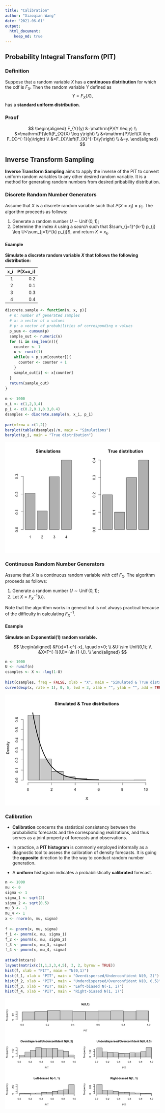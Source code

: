 ```yaml
---
title: "Calibration"
author: "Xiaoqian Wang"
date: "2021-06-01"
output: 
  html_document:
    keep_md: true
---
```




## Probability Integral Transform (PIT)

### Definition

Suppose that a random variable $X$ has a **continuous distribution** for which the cdf is $F_X$. Then the random variable $Y$ defined as
$$Y=F_X(X),$$
has a **standard uniform distribution**.

### Proof

$$
\begin{aligned}
F_{Y}(y) &=\mathrm{P}(Y \leq y) \\
&=\mathrm{P}\left(F_{X}(X) \leq y\right) \\
&=\mathrm{P}\left(X \leq F_{X}^{-1}(y)\right) \\
&=F_{X}\left(F_{X}^{-1}(y)\right) \\
&=y.
\end{aligned}
$$

## Inverse Transform Sampling

**Inverse Transform Sampling** aims to apply the inverse of the PIT to convert uniform random variables to any other desired random variable. It is a method for generating random numbers from desired pribability distribution.

### Discrete Random Number Generators

Assume that $X$ is a discrete random variable such that $P\left(X=x_{i}\right)=p_{i}$. The algorithm proceeds as follows:

1. Generate a random number $U \sim \operatorname{Unif}(0,1)$;
2. Determine the index $k$ using a *search* such that $\sum_{j=1}^{k-1} p_{j} \leq U<\sum_{j=1}^{k} p_{j}$, and return $X=x_{k}$.

#### Example

**Simulate a discrete random variable $X$ that follows the following distribution:**


| x_i| P(X=x_i)|
|---:|--------:|
|   1|      0.2|
|   2|      0.1|
|   3|      0.3|
|   4|      0.4|


```r
discrete.sample <- function(n, x, p){
  # n: number of generated samples
  # x: a vector of x values
  # p: a vector of probabilities of corresponding x values
  p_sum <- cumsum(p)
  sample_out <- numeric(n)
  for (i in seq_len(n)){
    counter <- 1
    u <- runif(1)
    while(u > p_sum[counter]){
      counter <- counter + 1
    }
    sample_out[i] <- x[counter]
  }
  return(sample_out)
}

n <- 1000
x_i <- c(1,2,3,4)
p_i <- c(0.2,0.1,0.3,0.4)
dsamples <- discrete.sample(n, x_i, p_i)

par(mfrow = c(1,2))
barplot(table(dsamples)/n, main = "Simulations")
barplot(p_i, main = "True distribution")
```

![](calibration_files/figure-html/DiscreteSimulation-1.png)<!-- -->



### Continuous Random Number Generators

Assume that $X$ is a continuous random variable with cdf $F_X$. The algorithm proceeds as follows:

1. Generate a random number $U \sim \operatorname{Unif}(0,1)$;
2. Let $X=F_{X}^{-1}(U)$.

Note that the algorithm works in general but is not always practical because of the difficulty in calculating $F_{X}^{-1}$.

#### Example

**Simulate an Exponential(1) random variable.**

$$
\begin{aligned}
&F(x)=1-e^{-x}, \quad x>0; \\
&U \sim Unif(0,1); \\
&X=F^{-1}(U)=-\ln (1-U). \\
\end{aligned}
$$


```r
n <- 1000
U <- runif(n)
csamples <- X <- -log(1-U)

hist(csamples, freq = FALSE, xlab = "X", main = "Simulated & True distributions")
curve(dexp(x, rate = 1), 0, 6, lwd = 3, xlab = "", ylab = "", add = TRUE)
```

![](calibration_files/figure-html/ContinuousSimulation-1.png)<!-- -->

### Calibration

- **Calibration** concerns the statistical consistency between the probabilistic forecasts and the corresponding realizations, and thus serves as a joint property of forecasts and observations.

- In practice, a **PIT histogram** is commonly employed informally as a diagnostic tool to assess the calibration of density forecasts. It is going the **opposite** direction to the the way to conduct random number generation.

- A **uniform** histogram indicates a probabilistically **calibrated** forecast.


```r
n <- 1000
mu <- 0
sigma <- 1
sigma_1 <- sqrt(2)
sigma_2 <- sqrt(0.5)
mu_3 <- -1
mu_4 <- 1
x <- rnorm(n, mu, sigma)

f <- pnorm(x, mu, sigma)
f_1 <- pnorm(x, mu, sigma_1)
f_2 <- pnorm(x, mu, sigma_2)
f_3 <- pnorm(x, mu_3, sigma)
f_4 <- pnorm(x, mu_4, sigma)

attach(mtcars)
layout(matrix(c(1,1,2,3,4,5), 3, 2, byrow = TRUE))
hist(f, xlab = "PIT", main = "N(0,1)")
hist(f_1, xlab = "PIT", main = "Overdispersed/Underconfident N(0, 2)")
hist(f_2, xlab = "PIT", main = "Underdispersed/Overconfident N(0, 0.5)")
hist(f_3, xlab = "PIT", main = "Left-biased N(-1, 1)")
hist(f_4, xlab = "PIT", main = "Right-biased N(1, 1)")
```

![](calibration_files/figure-html/Calibration-1.png)<!-- -->
